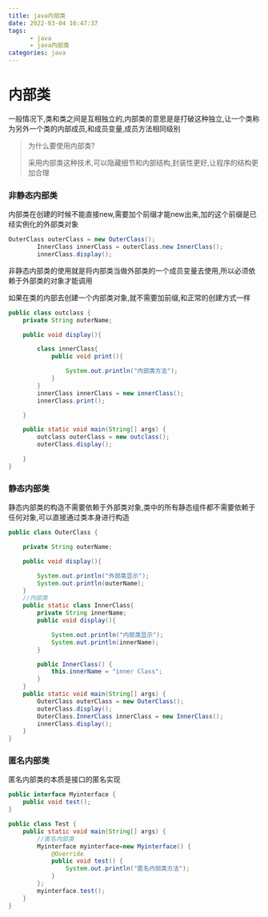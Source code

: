 ```yaml
---
title: java内部类
date: 2022-03-04 16:47:37
tags:		
      - java
      - java内部类
categories: java
---
```


# 内部类

一般情况下,类和类之间是互相独立的,内部类的意思是是打破这种独立,让一个类称为另外一个类的内部成员,和成员变量,成员方法相同级别

> 为什么要使用内部类?
>
> 采用内部类这种技术,可以隐藏细节和内部结构,封装性更好,让程序的结构更加合理

### 非静态内部类

内部类在创建的时候不能直接new,需要加个前缀才能new出来,加的这个前缀是已经实例化的外部类对象

```java
OuterClass outerClass = new OuterClass();
        InnerClass innerClass = outerClass.new InnerClass();
        innerClass.display();
```

非静态内部类的使用就是将内部类当做外部类的一个成员变量去使用,所以必须依赖于外部类的对象才能调用



如果在类的内部去创建一个内部类对象,就不需要加前缀,和正常的创建方式一样

```java
public class outclass {
    private String outerName;

    public void display(){

        class innerClass{
            public void print(){

                System.out.println("内部类方法");
            }
        }
        innerClass innerClass = new innerClass();
        innerClass.print();

    }

    public static void main(String[] args) {
        outclass outerClass = new outclass();
        outerClass.display();

    }
}
```

### 静态内部类

静态内部类的构造不需要依赖于外部类对象,类中的所有静态组件都不需要依赖于任何对象,可以直接通过类本身进行构造

```java
public class OuterClass {

    private String outerName;

    public void display(){

        System.out.println("外部类显示");
        System.out.println(outerName);
    }
    //内部类
    public static class InnerClass{
        private String innerName;
        public void display(){

            System.out.println("内部类显示");
            System.out.println(innerName);
        }

        public InnerClass() {
            this.innerName = "inner Class";
        }
    }
    public static void main(String[] args) {
        OuterClass outerClass = new OuterClass();
        outerClass.display();
        OuterClass.InnerClass innerClass = new InnerClass();
        innerClass.display();
    }
}
```

### 匿名内部类

匿名内部类的本质是接口的匿名实现

```java
public interface Myinterface {
    public void test();
}
```

```java
public class Test {
    public static void main(String[] args) {
        //匿名内部类
        Myinterface myinterface=new Myinterface() {
            @Override
            public void test() {
                System.out.println("匿名内部类方法");
            }
        };
        myinterface.test();
    }
}
```



